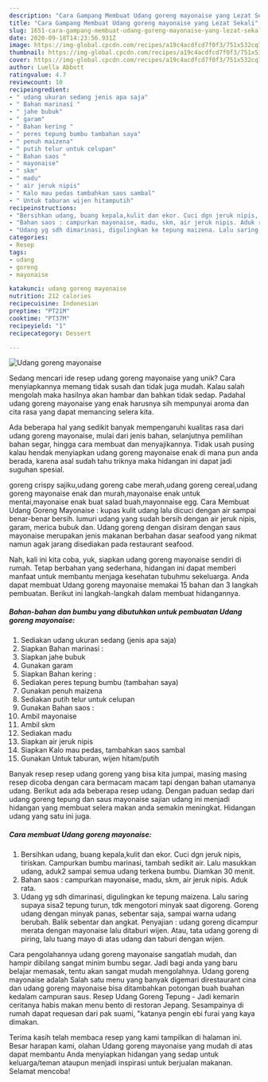 ```yaml
---
description: "Cara Gampang Membuat Udang goreng mayonaise yang Lezat Sekali"
title: "Cara Gampang Membuat Udang goreng mayonaise yang Lezat Sekali"
slug: 1651-cara-gampang-membuat-udang-goreng-mayonaise-yang-lezat-sekali
date: 2020-09-18T14:23:56.931Z
image: https://img-global.cpcdn.com/recipes/a19c4acdfcd7f0f3/751x532cq70/udang-goreng-mayonaise-foto-resep-utama.jpg
thumbnail: https://img-global.cpcdn.com/recipes/a19c4acdfcd7f0f3/751x532cq70/udang-goreng-mayonaise-foto-resep-utama.jpg
cover: https://img-global.cpcdn.com/recipes/a19c4acdfcd7f0f3/751x532cq70/udang-goreng-mayonaise-foto-resep-utama.jpg
author: Luella Abbott
ratingvalue: 4.7
reviewcount: 10
recipeingredient:
- " udang ukuran sedang jenis apa saja"
- " Bahan marinasi "
- " jahe bubuk"
- " garam"
- " Bahan kering "
- " peres tepung bumbu tambahan saya"
- " penuh maizena"
- " putih telur untuk celupan"
- " Bahan saos "
- " mayonaise"
- " skm"
- " madu"
- " air jeruk nipis"
- " Kalo mau pedas tambahkan saos sambal"
- " Untuk taburan wijen hitamputih"
recipeinstructions:
- "Bersihkan udang, buang kepala,kulit dan ekor. Cuci dgn jeruk nipis, tiriskan. Campurkan bumbu marinasi, tambah sedikit air. Lalu masukkan udang, aduk2 sampai semua udang terkena bumbu. Diamkan 30 menit."
- "Bahan saos : campurkan mayonaise, madu, skm, air jeruk nipis. Aduk rata."
- "Udang yg sdh dimarinasi, digulingkan ke tepung maizena. Lalu saring supaya sisa2 tepung turun, tdk mengotori minyak saat digoreng. Goreng udang dengan minyak panas, sebentar saja, sampai warna udang berubah. Balik sebentar dan angkat. Penyajian : udang goreng dicampur merata dengan mayonaise lalu ditaburi wijen. Atau, tata udang goreng di piring, lalu tuang mayo di atas udang dan taburi dengan wijen."
categories:
- Resep
tags:
- udang
- goreng
- mayonaise

katakunci: udang goreng mayonaise 
nutrition: 212 calories
recipecuisine: Indonesian
preptime: "PT21M"
cooktime: "PT37M"
recipeyield: "1"
recipecategory: Dessert

---
```



![Udang goreng mayonaise](https://img-global.cpcdn.com/recipes/a19c4acdfcd7f0f3/751x532cq70/udang-goreng-mayonaise-foto-resep-utama.jpg)

Sedang mencari ide resep udang goreng mayonaise yang unik? Cara menyiapkannya memang tidak susah dan tidak juga mudah. Kalau salah mengolah maka hasilnya akan hambar dan bahkan tidak sedap. Padahal udang goreng mayonaise yang enak harusnya sih mempunyai aroma dan cita rasa yang dapat memancing selera kita.

Ada beberapa hal yang sedikit banyak mempengaruhi kualitas rasa dari udang goreng mayonaise, mulai dari jenis bahan, selanjutnya pemilihan bahan segar, hingga cara membuat dan menyajikannya. Tidak usah pusing kalau hendak menyiapkan udang goreng mayonaise enak di mana pun anda berada, karena asal sudah tahu triknya maka hidangan ini dapat jadi suguhan spesial.

goreng crispy sajiku,udang goreng cabe merah,udang goreng cereal,udang goreng mayonaise enak dan murah,mayonaise enak untuk mentai,mayonaise enak buat salad buah,mayonnaise egg. Cara Membuat Udang Goreng Mayonaise : kupas kulit udang lalu dicuci dengan air sampai benar-benar bersih. lumuri udang yang sudah bersih dengan air jeruk nipis, garam, merica bubuk dan. Udang goreng dengan disiram dengan saus mayonaise merupakan jenis makanan berbahan dasar seafood yang nikmat namun agak jarang disediakan pada restaurant seafood.


Nah, kali ini kita coba, yuk, siapkan udang goreng mayonaise sendiri di rumah. Tetap berbahan yang sederhana, hidangan ini dapat memberi manfaat untuk membantu menjaga kesehatan tubuhmu sekeluarga. Anda dapat membuat Udang goreng mayonaise memakai 15 bahan dan 3 langkah pembuatan. Berikut ini langkah-langkah dalam membuat hidangannya.

<!--inarticleads1-->

##### Bahan-bahan dan bumbu yang dibutuhkan untuk pembuatan Udang goreng mayonaise:

1. Sediakan  udang ukuran sedang (jenis apa saja)
1. Siapkan  Bahan marinasi :
1. Siapkan  jahe bubuk
1. Gunakan  garam
1. Siapkan  Bahan kering :
1. Sediakan  peres tepung bumbu (tambahan saya)
1. Gunakan  penuh maizena
1. Sediakan  putih telur untuk celupan
1. Gunakan  Bahan saos :
1. Ambil  mayonaise
1. Ambil  skm
1. Sediakan  madu
1. Siapkan  air jeruk nipis
1. Siapkan  Kalo mau pedas, tambahkan saos sambal
1. Gunakan  Untuk taburan, wijen hitam/putih


Banyak resep resep udang goreng yang bisa kita jumpai, masing masing resep dicoba dengan cara bermacam macam tapi dengan bahan utamanya udang. Berikut ada ada beberapa resep udang. Dengan paduan sedap dari udang goreng tepung dan saus mayonaise sajian udang ini menjadi hidangan yang membuat selera makan anda semakin meningkat. Hidangan udang yang satu ini juga. 

<!--inarticleads2-->

##### Cara membuat Udang goreng mayonaise:

1. Bersihkan udang, buang kepala,kulit dan ekor. Cuci dgn jeruk nipis, tiriskan. Campurkan bumbu marinasi, tambah sedikit air. Lalu masukkan udang, aduk2 sampai semua udang terkena bumbu. Diamkan 30 menit.
1. Bahan saos : campurkan mayonaise, madu, skm, air jeruk nipis. Aduk rata.
1. Udang yg sdh dimarinasi, digulingkan ke tepung maizena. Lalu saring supaya sisa2 tepung turun, tdk mengotori minyak saat digoreng. Goreng udang dengan minyak panas, sebentar saja, sampai warna udang berubah. Balik sebentar dan angkat. Penyajian : udang goreng dicampur merata dengan mayonaise lalu ditaburi wijen. Atau, tata udang goreng di piring, lalu tuang mayo di atas udang dan taburi dengan wijen.


Cara pengolahannya udang goreng mayonaise sangatlah mudah, dan hampir dibilang sangat minim bumbu segar. Jadi bagi anda yang baru belajar memasak, tentu akan sangat mudah mengolahnya. Udang goreng mayonaise adalah Salah satu menu yang banyak digemari direstaurant cina dan udang goreng mayonaise bisa ditambahkan potongan buah buahan kedalam campuran saus. Resep Udang Goreng Tepung - Jadi kemarin ceritanya habis makan menu bento di restoran Jepang. Sesampainya di rumah dapat requesan dari pak suami, &#34;katanya pengin ebi furai yang kaya dimakan. 

Terima kasih telah membaca resep yang kami tampilkan di halaman ini. Besar harapan kami, olahan Udang goreng mayonaise yang mudah di atas dapat membantu Anda menyiapkan hidangan yang sedap untuk keluarga/teman ataupun menjadi inspirasi untuk berjualan makanan. Selamat mencoba!
